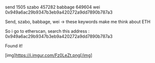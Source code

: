 send 1505 szabo 457282 babbage 649604 wei 0x949a6ac29b9347b3eb9a420272a9dd7890b787a3

Send, szabo, babbage, wei -> these keywords make me think about ETH

So i go to etherscan, search this address : 0x949a6ac29b9347b3eb9a420272a9dd7890b787a3

Found it!

[img]https://i.imgur.com/Fz0LeZt.png[/img]
